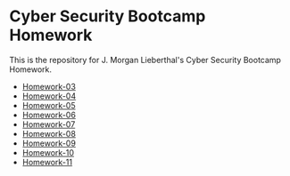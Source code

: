 # Cyber Security Bootcamp Homework

This is the repository for J. Morgan Lieberthal's Cyber Security Bootcamp
Homework.

* [Homework-03](./Homework-03)
* [Homework-04](./Homework-04)
* [Homework-05](./Homework-05)
* [Homework-06](./Homework-06)
* [Homework-07](./Homework-07)
* [Homework-08](./Homework-08)
* [Homework-09](./Homework-09)
* [Homework-10](./Homework-10)
* [Homework-11](./Homework-11)
